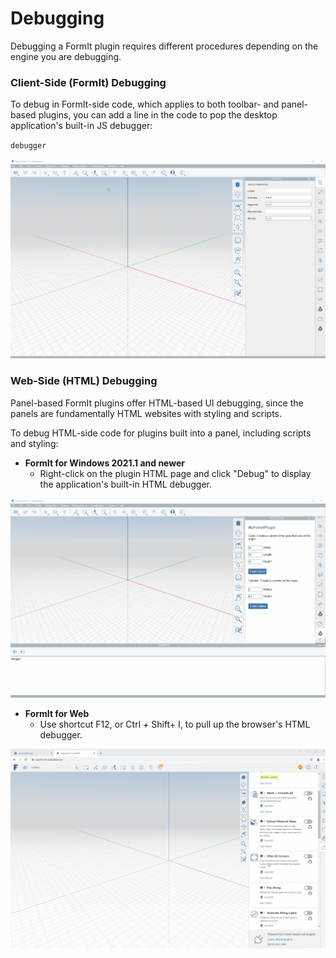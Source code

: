 # Debugging

Debugging a FormIt plugin requires different procedures depending on the engine you are debugging.&#x20;

### **Client-Side (FormIt) Debugging**

To debug in FormIt-side code, which applies to both toolbar- and panel-based plugins, you can add a line in the code to pop the desktop application's built-in JS debugger:

`debugger`

![](../../../.gitbook/assets/debugger.gif)

### **Web-Side (HTML) Debugging**

Panel-based FormIt plugins offer HTML-based UI debugging, since the panels are fundamentally HTML websites with styling and scripts.

To debug HTML-side code for plugins built into a panel, including scripts and styling:

* **FormIt for Windows 2021.1 and newer**
  * Right-click on the plugin HTML page and click "Debug" to display the application's built-in HTML debugger.

![](../../../.gitbook/assets/debugpanelplugin.gif)

* **FormIt for Web**
  * Use shortcut F12, or Ctrl + Shift+ I, to pull up the browser's HTML debugger.

![](../../../.gitbook/assets/debugonweb.gif)

